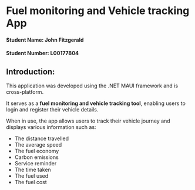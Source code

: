 # Fuel monitoring and Vehicle tracking App

#### Student Name: **John Fitzgerald**
#### Student Number: **L00177804**


## Introduction:

This application was developed using the .NET MAUI framework and is cross-platform. 

It serves as a **fuel monitoring and vehicle tracking tool**, enabling users to login and register their vehicle details.

When in use, the app allows users to track their vehicle journey and displays various information such as:

- The distance travelled
- The average speed
- The fuel economy
- Carbon emissions
- Service reminder
- The time taken
- The fuel used
- The fuel cost


